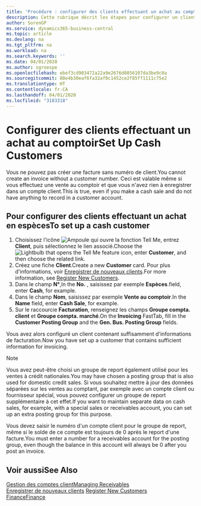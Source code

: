 ```yaml
---
title: 'Procédure : configurer des clients effectuant un achat au comptoir | Microsoft Docs'
description: Cette rubrique décrit les étapes pour configurer un client qui paie en espèces.
author: SorenGP
ms.service: dynamics365-business-central
ms.topic: article
ms.devlang: na
ms.tgt_pltfrm: na
ms.workload: na
ms.search.keywords: ''
ms.date: 04/01/2020
ms.author: sgroespe
ms.openlocfilehash: ebef3cd903472a22a9e2676d0856107da3be9c0a
ms.sourcegitcommit: 88e4b30eaf6fa32af0c1452ce2f85ff1111c75e2
ms.translationtype: HT
ms.contentlocale: fr-CA
ms.lasthandoff: 04/01/2020
ms.locfileid: "3183318"
---
```

# <a name="set-up-cash-customers"></a><span data-ttu-id="d814c-103">Configurer des clients effectuant un achat au comptoir</span><span class="sxs-lookup"><span data-stu-id="d814c-103">Set Up Cash Customers</span></span>
<span data-ttu-id="d814c-104">Vous ne pouvez pas créer une facture sans numéro de client.</span><span class="sxs-lookup"><span data-stu-id="d814c-104">You cannot create an invoice without a customer number.</span></span> <span data-ttu-id="d814c-105">Ceci est valable même si vous effectuez une vente au comptoir et que vous n'avez rien à enregistrer dans un compte client.</span><span class="sxs-lookup"><span data-stu-id="d814c-105">This is true, even if you make a cash sale and do not have anything to record in a customer account.</span></span>  

## <a name="to-set-up-a-cash-customer"></a><span data-ttu-id="d814c-106">Pour configurer des clients effectuant un achat en espèces</span><span class="sxs-lookup"><span data-stu-id="d814c-106">To set up a cash customer</span></span>  
1.  <span data-ttu-id="d814c-107">Choisissez l'icône ![Ampoule qui ouvre la fonction Tell Me](media/ui-search/search_small.png "Dites-moi ce que vous voulez faire"), entrez **Client**, puis sélectionnez le lien associé.</span><span class="sxs-lookup"><span data-stu-id="d814c-107">Choose the ![Lightbulb that opens the Tell Me feature](media/ui-search/search_small.png "Tell me what you want to do") icon, enter **Customer**, and then choose the related link.</span></span>  
2.  <span data-ttu-id="d814c-108">Créez une fiche **Client**.</span><span class="sxs-lookup"><span data-stu-id="d814c-108">Create a new **Customer** card.</span></span> <span data-ttu-id="d814c-109">Pour plus d'informations, voir [Enregistrer de nouveaux clients](sales-how-register-new-customers.md).</span><span class="sxs-lookup"><span data-stu-id="d814c-109">For more information, see [Register New Customers](sales-how-register-new-customers.md).</span></span>
3.  <span data-ttu-id="d814c-110">Dans le champ **N°**,</span><span class="sxs-lookup"><span data-stu-id="d814c-110">In the **No.**</span></span> <span data-ttu-id="d814c-111">, saisissez par exemple **Espèces**.</span><span class="sxs-lookup"><span data-stu-id="d814c-111">field, enter **Cash**, for example.</span></span>  
4.  <span data-ttu-id="d814c-112">Dans le champ **Nom**, saisissez par exemple **Vente au comptoir**.</span><span class="sxs-lookup"><span data-stu-id="d814c-112">In the **Name** field, enter **Cash Sale**, for example.</span></span>  
5.  <span data-ttu-id="d814c-113">Sur le raccourcie **Facturation**, renseignez les champs **Groupe compta. client** et **Groupe compta. marché**.</span><span class="sxs-lookup"><span data-stu-id="d814c-113">On the **Invoicing** FastTab, fill in the **Customer Posting Group** and the **Gen. Bus. Posting Group** fields.</span></span>  

 <span data-ttu-id="d814c-114">Vous avez alors configuré un client contenant suffisamment d'informations de facturation.</span><span class="sxs-lookup"><span data-stu-id="d814c-114">Now you have set up a customer that contains sufficient information for invoicing.</span></span>  

> [!NOTE]  
>  <span data-ttu-id="d814c-115">Vous avez peut-être choisi un groupe de report également utilisé pour les ventes à crédit nationales.</span><span class="sxs-lookup"><span data-stu-id="d814c-115">You may have chosen a posting group that is also used for domestic credit sales.</span></span> <span data-ttu-id="d814c-116">Si vous souhaitez mettre à jour des données séparées sur les ventes au comptant, par exemple avec un compte client ou fournisseur spécial, vous pouvez configurer un groupe de report supplémentaire à cet effet.</span><span class="sxs-lookup"><span data-stu-id="d814c-116">If you want to maintain separate data on cash sales, for example, with a special sales or receivables account, you can set up an extra posting group for this purpose.</span></span>  
>   
>  <span data-ttu-id="d814c-117">Vous devez saisir le numéro d'un compte client pour le groupe de report, même si le solde de ce compte est toujours de 0 après le report d'une facture.</span><span class="sxs-lookup"><span data-stu-id="d814c-117">You must enter a number for a receivables account for the posting group, even though the balance in this account will always be 0 after you post an invoice.</span></span>  

## <a name="see-also"></a><span data-ttu-id="d814c-118">Voir aussi</span><span class="sxs-lookup"><span data-stu-id="d814c-118">See Also</span></span>
[<span data-ttu-id="d814c-119">Gestion des comptes client</span><span class="sxs-lookup"><span data-stu-id="d814c-119">Managing Receivables</span></span>](receivables-manage-receivables.md)  
<span data-ttu-id="d814c-120">[Enregistrer de nouveaux clients](sales-how-register-new-customers.md)  </span><span class="sxs-lookup"><span data-stu-id="d814c-120">[Register New Customers](sales-how-register-new-customers.md)  </span></span>  
[<span data-ttu-id="d814c-121">Finance</span><span class="sxs-lookup"><span data-stu-id="d814c-121">Finance</span></span>](finance.md)  

